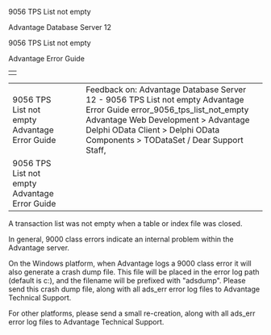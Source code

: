 9056 TPS List not empty




Advantage Database Server 12  

9056 TPS List not empty

Advantage Error Guide

|  |
| --- |
|  |

|  |  |  |  |  |
| --- | --- | --- | --- | --- |
| 9056 TPS List not empty  Advantage Error Guide |  |  | Feedback on: Advantage Database Server 12 - 9056 TPS List not empty Advantage Error Guide error\_9056\_tps\_list\_not\_empty Advantage Web Development > Advantage Delphi OData Client > Delphi OData Components > TODataSet / Dear Support Staff, |  |
| 9056 TPS List not empty  Advantage Error Guide |  |  |  |  |

A transaction list was not empty when a table or index file was closed.

In general, 9000 class errors indicate an internal problem within the Advantage server.

On the Windows platform, when Advantage logs a 9000 class error it will also generate a crash dump file. This file will be placed in the error log path (default is c:\), and the filename will be prefixed with "adsdump". Please send this crash dump file, along with all ads\_err error log files to Advantage Technical Support.

For other platforms, please send a small re-creation, along with all ads\_err error log files to Advantage Technical Support.